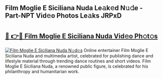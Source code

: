 ## Film Moglie E Siciliana Nuda Le𝚊k𝚎d N𝚞𝚍e - Part-NPT Vid𝚎o Photos Le𝚊ks JRPxD

# <h2><a href="http://fbfcd1.evod.top/?m=Film+Moglie+E+Siciliana+Nuda">🔗 👉🔴 Film Moglie E Siciliana Nuda Vid𝚎o Ph𝚘t𝚘s</a></h2>

[![Film Moglie E Siciliana Nuda N𝚞d𝚎s](https://i.imgur.com/8V9OHl7.gif)](http://fbfcd1.evod.top/?m=Film+Moglie+E+Siciliana+Nuda)
Online entertainer Film Moglie E Siciliana Nuda and multimedia artist, celebrated for publishing dance and lifestyle material through trending dance routines and short videos. Film Moglie E Siciliana Nuda, a renowned public figure, is celebrated for his philanthropy and humanitarian work. 
